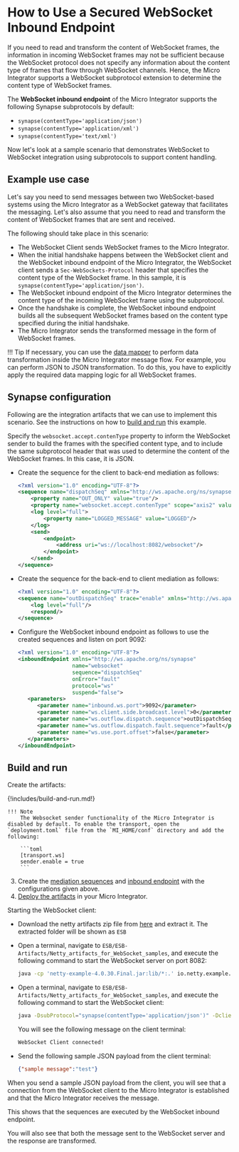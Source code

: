 # How to Use a Secured WebSocket Inbound Endpoint

If you need to read and transform the content of WebSocket frames, the information in incoming WebSocket frames may not be sufficient because the WebSocket protocol does not specify any information about the content type of frames that flow through WebSocket channels. Hence, the Micro Integrator supports a WebSocket subprotocol extension to determine the content type of WebSocket frames.

The **WebSocket inbound endpoint** of the Micro Integrator supports the following Synapse subprotocols by default:

-   `synapse(contentType='application/json')`
-   `synapse(contentType='application/xml')`
-   `synapse(contentType='text/xml')`

Now let's look at a sample scenario that demonstrates WebSocket to WebSocket integration using subprotocols to support content handling.

## Example use case

Let's say you need to send messages between two WebSocket-based systems using the Micro Integrator as a WebSocket gateway that facilitates the messaging. Let's also assume that you need to read and transform the content of WebSocket frames that are sent and received.

The following should take place in this scenario:

-   The WebSocket Client sends WebSocket frames to the Micro Integrator.
-   When the initial handshake happens between the WebSocket client and the WebSocket inbound endpoint of the Micro Integrator, the WebSocket client sends a `Sec-WebSockets-Protocol` header that specifies the content type of the WebSocket frame. In this sample, it is `synapse(contentType='application/json')`.
-   The WebSocket inbound endpoint of the Micro Integrator determines the content type of the incoming WebSocket frame using the subprotocol.
-   Once the handshake is complete, the WebSocket inbound endpoint builds all the subsequent WebSocket frames based on the content type specified during the initial handshake.
-   The Micro Integrator sends the transformed message in the form of WebSocket frames.

!!! Tip
    If necessary, you can use the [data mapper]({{base_path}}/reference/mediators/data-mapper-mediator) to perform data transformation inside the Micro Integrator message flow. For example, you can perform JSON to JSON transformation. To do this, you have to explicitly apply the required data mapping logic for all WebSocket frames.

## Synapse configuration

Following are the integration artifacts that we can use to implement this scenario. See the instructions on how to [build and run](#build-and-run) this example.

Specify the `websocket.accept.contenType` property to inform the WebSocket sender to build the frames with the specified content type, and to include the same subprotocol header that was used to determine the content of the WebSocket frames. In this case, it is JSON.

-   Create the sequence for the client to back-end mediation as follows:

    ```xml
    <?xml version="1.0" encoding="UTF-8"?>
    <sequence name="dispatchSeq" xmlns="http://ws.apache.org/ns/synapse">
        <property name="OUT_ONLY" value="true"/>
        <property name="websocket.accept.contenType" scope="axis2" value="application/json"/>
        <log level="full">
            <property name="LOGGED_MESSAGE" value="LOGGED"/>
        </log>
        <send>
            <endpoint>
                <address uri="ws://localhost:8082/websocket"/>
            </endpoint>
        </send>
    </sequence>
    ```
    
-   Create the sequence for the back-end to client mediation as follows:

    ```xml
    <?xml version="1.0" encoding="UTF-8"?>
    <sequence name="outDispatchSeq" trace="enable" xmlns="http://ws.apache.org/ns/synapse">
        <log level="full"/>
        <respond/>
    </sequence>
    ```

-   Configure the WebSocket inbound endpoint as follows to use the created sequences and listen on port 9092:

    ```xml
    <?xml version="1.0" encoding="UTF-8"?>
    <inboundEndpoint xmlns="http://ws.apache.org/ns/synapse"
                     name="websocket"
                     sequence="dispatchSeq"
                     onError="fault"
                     protocol="ws"
                     suspend="false">
       <parameters>
          <parameter name="inbound.ws.port">9092</parameter>
          <parameter name="ws.client.side.broadcast.level">0</parameter>
          <parameter name="ws.outflow.dispatch.sequence">outDispatchSeq</parameter>
          <parameter name="ws.outflow.dispatch.fault.sequence">fault</parameter>
          <parameter name="ws.use.port.offset">false</parameter>
       </parameters>
    </inboundEndpoint>
    ```

## Build and run

Create the artifacts:

{!includes/build-and-run.md!}

    !!! Note
        The Websocket sender functionality of the Micro Integrator is disabled by default. To enable the transport, open the `deployment.toml` file from the `MI_HOME/conf` directory and add the following: 

        ```toml
        [transport.ws]
        sender.enable = true
        ```

3. Create the [mediation sequences]({{base_path}}/develop/creating-artifacts/creating-reusable-sequences) and [inbound endpoint]({{base_path}}/develop/creating-artifacts/creating-an-inbound-endpoint) with the configurations given above.
4. [Deploy the artifacts]({{base_path}}/develop/deploy-artifacts) in your Micro Integrator.

Starting the WebSocket client:

-  Download the netty artifacts zip file from [here](https://github.com/wso2-docs/ESB) and extract it. The extracted folder will be shown as `ESB`
-  Open a terminal, navigate to `ESB/ESB-Artifacts/Netty_artifacts_for_WebSocket_samples`, and execute the following command to start the WebSocket server on port 8082:
    ```bash
    java -cp 'netty-example-4.0.30.Final.jar:lib/*:.' io.netty.example.http.websocketx.server.WebSocketServer
    ```
-   Open a terminal, navigate to `ESB/ESB-Artifacts/Netty_artifacts_for_WebSocket_samples`, and execute the following command to start the WebSocket client:

    ```bash
    java -DsubProtocol="synapse(contentType='application/json')" -DclientPort=9092 -cp 'netty-example-4.0.30.Final.jar:lib/*:.' io.netty.example.http.websocketx.client.WebSocketClient
    ```

    You will see the following message on the client terminal:

    ```bash
    WebSocket Client connected!
    ```

-   Send the following sample JSON payload from the client terminal:

    ```json
    {"sample message":"test"}
    ```
When you send a sample JSON payload from the client, you will see that a connection from the WebSocket client to the Micro Integrator is established and that the Micro Integrator receives the message.

This shows that the sequences are executed by the WebSocket inbound endpoint.

You will also see that both the message sent to the WebSocket server and the response are transformed.
